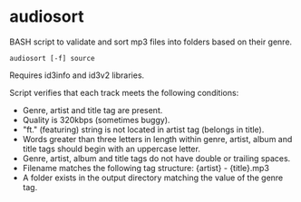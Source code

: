 audiosort
=========

BASH script to validate and sort mp3 files into folders based on their genre.

    audiosort [-f] source

Requires id3info and id3v2 libraries.

Script verifies that each track meets the following conditions:
* Genre, artist and title tag are present.
* Quality is 320kbps (sometimes buggy).
* "ft." (featuring) string is not located in artist tag (belongs in title).
* Words greater than three letters in length within genre, artist, album and title tags should begin with an uppercase letter.
* Genre, artist, album and title tags do not have double or trailing spaces.
* Filename matches the following tag structure: {artist} - {title}.mp3
* A folder exists in the output directory matching the value of the genre tag.
